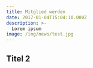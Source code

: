 ```yaml
---
title: Mitglied werden
date: 2017-01-04T15:04:10.000Z
description: >-
  Lorem ipsum
image: /img/news/test.jpg
---
```


## Titel 2